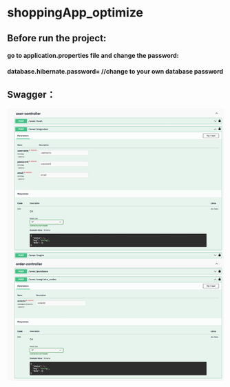 # shoppingApp_optimize
## Before run the project:
#### go to application.properties file and change the password:
#### database.hibernate.password= //change to your own database password

## Swagger：
![Image text](swagger_image/swagger_example.jpg)
